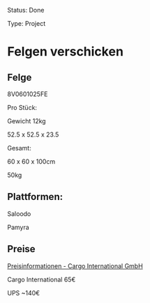 Status: Done

Type: Project

# Felgen verschicken

## Felge

8V0601025FE

Pro Stück:

Gewicht 12kg

52.5 x 52.5 x 23.5

Gesamt:

60 x 60 x 100cm

50kg

## Plattformen:

Saloodo

Pamyra

## Preise

[Preisinformationen - Cargo International GmbH](https://www.cargointernational.de/preisinformationen)

Cargo International 65€

UPS ~140€



